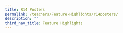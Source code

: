 ```yaml
---
title: R14 Posters
permalink: /teachers/Feature-Highlights/r14posters/
description: ""
third_nav_title: Feature Highlights
---
```

